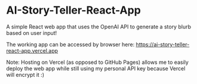 # AI-Story-Teller-React-App
A simple React web app that uses the OpenAI API to generate a story blurb based on user input!

The working app can be accessed by browser here: https://ai-story-teller-react-app.vercel.app

Note: Hosting on Vercel (as opposed to GitHub Pages) allows me to easily deploy the web app while still using my personal API key because Vercel will encrypt it :)
